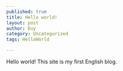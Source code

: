 ```yaml
---
published: true
title: Hello world!
layout: post
author: Duy
category: Uncategorized
tags: HelloWorld

---
```

Hello world! This site is my first English blog.

